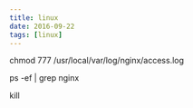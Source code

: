 ```yaml
---
title: linux
date: 2016-09-22
tags: [linux]
---
```


chmod 777 /usr/local/var/log/nginx/access.log

ps -ef | grep nginx

kill
